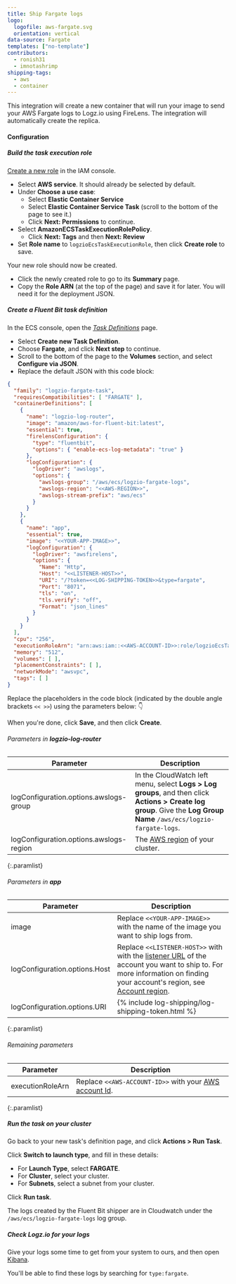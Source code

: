 ```yaml
---
title: Ship Fargate logs
logo:
  logofile: aws-fargate.svg
  orientation: vertical
data-source: Fargate
templates: ["no-template"]
contributors:
  - ronish31
  - imnotashrimp
shipping-tags:
  - aws
  - container
---
```


This integration will create a new container that will run your image to send your AWS Fargate logs to Logz.io using FireLens. The integration will automatically create the replica.

#### Configuration

<div class="tasklist">

##### Build the task execution role

[Create a new role](https://console.aws.amazon.com/iam/home#/roles$new?step=type)
in the IAM console.

* Select **AWS service**. It should already be selected by default.
* Under **Choose a use case**:
  * Select **Elastic Container Service**
  * Select **Elastic Container Service Task** (scroll to the bottom of the page to see it.)
  * Click **Next: Permissions** to continue.
* Select **AmazonECSTaskExecutionRolePolicy**.
  * Click **Next: Tags** and then **Next: Review**
* Set **Role name** to `logzioEcsTaskExecutionRole`, then click **Create role** to save.

Your new role should now be created.

* Click the newly created role to go to its **Summary** page.
* Copy the **Role ARN** (at the top of the page) and save it for later. You will need it for the deployment JSON.

##### Create a Fluent Bit task definition

In the ECS console, open the [_Task Definitions_](https://eu-central-1.console.aws.amazon.com/ecs/home?region=eu-central-1#/taskDefinitions)
page.

* Select **Create new Task Definition**.
* Choose **Fargate**, and click **Next step** to continue.
* Scroll to the bottom of the page to the **Volumes** section, and select
**Configure via JSON**.
* Replace the default JSON with this code block:

```json
{
  "family": "logzio-fargate-task",
  "requiresCompatibilities": [ "FARGATE" ],
  "containerDefinitions": [
    {
      "name": "logzio-log-router",
      "image": "amazon/aws-for-fluent-bit:latest",
      "essential": true,
      "firelensConfiguration": {
        "type": "fluentbit",
        "options": { "enable-ecs-log-metadata": "true" }
      },
      "logConfiguration": {
        "logDriver": "awslogs",
        "options": {
          "awslogs-group": "/aws/ecs/logzio-fargate-logs",
          "awslogs-region": "<<AWS-REGION>>",
          "awslogs-stream-prefix": "aws/ecs"
        }
      }
    },
    {
      "name": "app",
      "essential": true,
      "image": "<<YOUR-APP-IMAGE>>",
      "logConfiguration": {
        "logDriver": "awsfirelens",
        "options": {
          "Name": "Http",
          "Host": "<<LISTENER-HOST>>",
          "URI": "/?token=<<LOG-SHIPPING-TOKEN>>&type=fargate",
          "Port": "8071",
          "tls": "on",
          "tls.verify": "off",
          "Format": "json_lines"
        }
      }
    }
  ],
  "cpu": "256",
  "executionRoleArn": "arn:aws:iam::<<AWS-ACCOUNT-ID>>:role/logzioEcsTaskExecutionRole",
  "memory": "512",
  "volumes": [ ],
  "placementConstraints": [ ],
  "networkMode": "awsvpc",
  "tags": [ ]
}
```

Replace the placeholders in the code block (indicated by the double angle brackets `<< >>`) using the parameters below: 👇


When you're done, click **Save**,
and then click **Create**.


###### Parameters in **logzio-log-router**

| Parameter | Description |
|---|---|
| logConfiguration.options.awslogs-group | In the CloudWatch left menu, select **Logs > Log groups**, and then click **Actions > Create log group**. Give the **Log Group Name** `/aws/ecs/logzio-fargate-logs`. |
| logConfiguration.options.awslogs-region | The [AWS region](https://docs.aws.amazon.com/general/latest/gr/rande.html#regional-endpoints) of your cluster. |
{:.paramlist}


###### Parameters in **app**

| Parameter | Description |
|---|---|
| image | Replace `<<YOUR-APP-IMAGE>>` with the name of the image you want to ship logs from. |
| logConfiguration.options.Host | Replace `<<LISTENER-HOST>>` with with the [listener URL]({{site.baseurl}}/user-guide/accounts/account-region.html) of the account you want to ship to. For more information on finding your account's region, see [Account region]({{site.baseurl}}/user-guide/accounts/account-region.html). |
| logConfiguration.options.URI | {% include log-shipping/log-shipping-token.html %} |
{:.paramlist}



###### Remaining parameters

| Parameter | Description |
|---|---|
| executionRoleArn | Replace `<<AWS-ACCOUNT-ID>>` with your [AWS account Id](https://console.aws.amazon.com/billing/home?#/account). |
{:.paramlist}



##### Run the task on your cluster

Go back to your new task's definition page,
and click **Actions > Run Task**.

Click **Switch to launch type**, and fill in these details:

* For **Launch Type**, select **FARGATE**.
* For **Cluster**, select your cluster.
* For **Subnets**, select a subnet from your cluster.

Click **Run task**.

The logs created by the Fluent Bit shipper are in Cloudwatch
under the `/aws/ecs/logzio-fargate-logs` log group.

##### Check Logz.io for your logs

Give your logs some time to get from your system to ours,
and then open [Kibana](https://app.logz.io/#/dashboard/kibana).

You'll be able to find these logs by searching for `type:fargate`.

</div>
